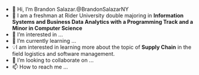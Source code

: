 - 👋 Hi, I’m Brandon Salazar.@BrandonSalazarNY
- 📖 I am a freshman at Rider University double majoring in **Information Systems and Business Data Analytics with a Programming Track and a Minor in Computer Science** 
- 👀 I’m interested in ...
- 🌱 I’m currently learning ...
-  💡I am interested in learning more about the topic of **Supply Chain** in the field logistics and software management.
- 💞️ I’m looking to collaborate on ...
- 📫 How to reach me ...

<!---
BrandonSalazarNY/BrandonSalazarNY is a ✨ special ✨ repository because its `README.md` (this file) appears on your GitHub profile.
You can click the Preview link to take a look at your changes.
--->
